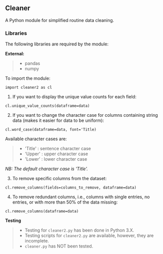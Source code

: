 ## Cleaner

A Python module for simplified routine data cleaning.

### Libraries

The following libraries are required by the module:

**External:**
>- pandas
>- numpy

To import the module:

`import cleaner2 as cl`

1. If you want to display the unique value counts for each field:

`cl.unique_value_counts(dataframe=data)`

2. If you want to change the character case for columns containing string data (makes it easier for data to be uniform):

`cl.word_case(dataframe=data, font='Title)`

   Available character cases are:
   >- 'Title' : sentence character case
   >- 'Upper' : upper character case
   >- 'Lower' : lower character case

_NB: The default character case is 'Title'._

3. To remove specific columns from the dataset:

`cl.remove_columns(fields=columns_to_remove, dataframe=data)`

4. To remove redundant columns, i.e., columns with single entries, no entries, or with more than 50% of the data missing:

`cl.remove_columns(dataframe=data)`

**Testing**
>- Testing for `cleaner2.py` has been done in Python 3.X. 
>- Testing scripts for `cleaner2.py` are available, however, they are incomplete.
>- `cleaner.py` has NOT been tested.
